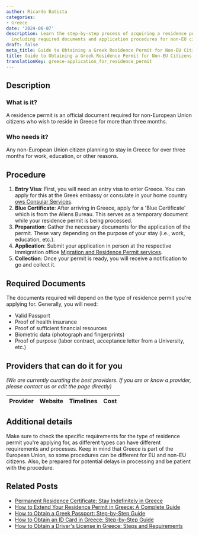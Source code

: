 ```yaml
---
author: Ricardo Batista
categories:
- Greece
date: '2024-06-07'
description: Learn the step-by-step process of acquiring a residence permit in Greece
  including required documents and application procedures for non-EU citizens.
draft: false
meta_title: Guide to Obtaining a Greek Residence Permit for Non-EU Citizens
title: Guide to Obtaining a Greek Residence Permit for Non-EU Citizens
translationKey: greece-application_for_residence_permit
---
```


## Description
### What is it?
A residence permit is an official document required for non-European Union citizens who wish to reside in Greece for more than three months.

### Who needs it?
Any non-European Union citizen planning to stay in Greece for over three months for work, education, or other reasons.

## Procedure

1. **Entry Visa**: First, you will need an entry visa to enter Greece. You can apply for this at the Greek embassy or consulate in your home country [ows Consular Services](http://www.mfa.gr/).
2. **Blue Certificate**: After arriving in Greece, apply for a 'Blue Certificate' which is from the Aliens Bureau. This serves as a temporary document while your residence permit is being processed.
3. **Preparation**: Gather the necessary documents for the application of the permit. These vary depending on the purpose of your stay (i.e., work, education, etc.).
4. **Application**: Submit your application in person at the respective Immigration office [Migration and Residence Permit services](http://www.ypes.gr/).
5. **Collection**: Once your permit is ready, you will receive a notification to go and collect it. 

## Required Documents
The documents required will depend on the type of residence permit you're applying for. Generally, you will need:

- Valid Passport
- Proof of health insurance
- Proof of sufficient financial resources
- Biometric data (photograph and fingerprints)
- Proof of purpose (labor contract, acceptance letter from a University, etc.)

## Providers that can do it for you

_(We are currently curating the best providers. If you are or know a provider, please contact us or edit the page directly)_

| Provider        |     Website     |     Timelines    |       Cost      |
| :-------------: | :-------------: |  :-------------: | :-------------: |

## Additional details
Make sure to check the specific requirements for the type of residence permit you're applying for, as different types can have different requirements and processes. Keep in mind that Greece is part of the European Union, so some procedures can be different for EU and non-EU citizens. Also, be prepared for potential delays in processing and be patient with the procedure.


## Related Posts

- [Permanent Residence Certificate: Stay Indefinitely in Greece](https://tramitit.com/guides/greece/application_for_permanent_residence_certificate/)
- [How to Extend Your Residence Permit in Greece: A Complete Guide](https://tramitit.com/guides/greece/application_for_residence_permit_extension/)
- [How to Obtain a Greek Passport: Step-by-Step Guide](https://tramitit.com/guides/greece/application_for_passport_issuance/)
- [How to Obtain an ID Card in Greece: Step-by-Step Guide](https://tramitit.com/guides/greece/application_for_id_issuance/)
- [How to Obtain a Driver's License in Greece: Steps and Requirements](https://tramitit.com/guides/greece/application_for_drivers_license/)